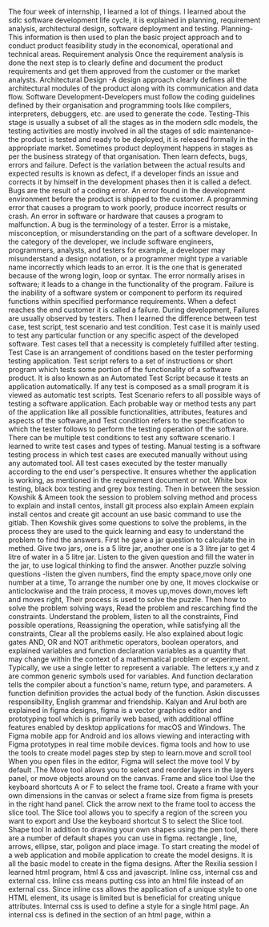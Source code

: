 


The four week of internship, I learned a lot of things. I learned about the sdlc software development life cycle, it is explained in planning, requirement analysis, architectural design, software deployment and testing.
Planning-This information is then used to plan the basic project approach and to conduct product feasibility study in the economical, operational and technical areas.
Requirement analysis Once the requirement analysis is done the next step is to clearly define and document the product requirements and get them approved from the customer or the market analysts.
Architectural Design -A design approach clearly defines all the architectural modules of the product along with its communication and data flow.
Software Development-Developers must follow the coding guidelines defined by their organisation and programming tools like compilers, interpreters, debuggers, etc. are used to generate the code.
Testing-This stage is usually a subset of all the stages as in the modern sdlc models, the testing activities are mostly involved in all the stages of sdlc
maintenance-the product is tested and ready to be deployed, it is released formally in the appropriate market. Sometimes product deployment happens in stages as per the business strategy of that organisation. Then learn defects, bugs, errors and failure. Defect is the variation between the actual results and expected results is known as defect, if a developer finds an issue and corrects it by himself in the development phases then it is called a defect. Bugs are the result of a coding error. An error found in the development environment before the product is shipped to the customer. A programming error that causes a program to work poorly, produce incorrect results or crash. An error in software or hardware that causes a program to malfunction. A bug is the terminology of a tester. Error is a mistake, misconception, or misunderstanding on the part of a software developer. In the category of the developer, we include software engineers, programmers, analysts, and testers for example, a developer may misunderstand a design notation, or a programmer might type a variable name incorrectly which leads to an error. It is the one that is generated because of the wrong login, loop or syntax. The error normally arises in software; it leads to a change in the functionality of the program. Failure is the inability of a software system or component to perform its required functions within specified performance requirements. When a defect reaches the end customer it is called a failure. During development, Failures are usually observed by testers. Then I learned the difference between test case, test script, test scenario and test condition. Test case it is mainly used to test any particular function or any specific aspect of the developed software. Test cases tell that a necessity is completely fulfilled after testing. Test Case is an arrangement of conditions based on the tester performing testing application. Test script refers to a set of instructions or short program which tests some portion of the functionality of a software product. It is also known as an Automated Test Script because it tests an application automatically. If any test is composed as a small program it is viewed as automatic test scripts. Test Scenario refers to all possible ways of testing a software application. Each probable way or method tests any part of the application like all possible functionalities, attributes, features and aspects of the software,and Test condition refers to the specification to which the tester follows to perform the testing operation of the software. There can be multiple test conditions to test any software scenario. I learned to write test cases and types of testing. Manual testing is a software testing process in which test cases are executed manually without using any automated tool. All test cases executed by the tester manually according to the end user's perspective. It ensures whether the application is working, as mentioned in the requirement document or not.  White box testing, black box testing and grey box testing. 
Then in between the session Kowshik & Ameen took the session to problem solving method and process to explain and install centos, install git process also explain Ameen explain install centos and create git account an use basic command to use the gitlab. Then Kowshik gives some questions to solve the problems, in the process they are used to the quick learning and easy to understand the problem to find the answers. First he gave a jar question to calculate the in methed. Give two jars, one is a 5 litre jar, another one is a 3 litre jar to get 4 litre of water in a 5 litre jar. Listen to the given question and fill the water in the jar, to use logical thinking to find the answer. Another puzzle solving questions -listen the given numbers, find the empty space,move only one number at a time, To arrange the number one by one, It moves clockwise or anticlockwise and the train process, it moves up,moves down,moves left and moves right, Their process is used to solve the puzzle. Then how to solve the problem solving ways, Read the problem and rescarching find the constraints. Understand the problem, listen to all the constraints, Find possible operations, Reassigning the operation, while satisfying all the constraints, Clear all the problems easily. He also explained about logic gates AND, OR and NOT arithmetic operators, boolean operators, and explained variables and function declaration variables as a quantity that may change within the context of a mathematical problem or experiment. Typically, we use a single letter to represent a variable. The letters x,y and z are common generic symbols used for variables. And function declaration tells the compiler about a function's name, return type, and parameters. A function definition provides the actual body of the function. Askin discusses responsibility, English grammar and friendship. Kalyan and Arul both are explained in figma designs, figma is a vector graphics editor and prototyping tool which is primarily web based, with additional offline features enabled by desktop applications for macOS and Windows. The Figma mobile app for Android and ios allows viewing and interacting with Figma prototypes in real time mobile devices. figma tools and how to use the tools to create model pages step by step to learn.move and scroll tool When you open files in the editor, Figma will select the move tool V by default .The Move tool allows you to select and reorder layers in the layers panel, or move objects around on the canvas. Frame and slice tool Use the keyboard shortcuts A or F to select the frame tool. Create a frame with your own dimensions in the canvas or select a frame size from figma is presets in the right hand panel. Click the arrow next to the frame tool to access the slice tool. The Slice tool allows you to specify a region of the screen you want to export and Use the keyboard shortcut S to select the Slice tool. Shape tool In addition to drawing your own shapes using the pen tool, there are a number of default shapes you can use in figma. rectangle , line, arrows, ellipse, star, poligon and place image. To start creating the model of a web application and mobile application to create the model designs. It is all the basic model to create in the figma designs. 
After the Rexilia session I learned html program, html & css and javascript. Inline css, internal css and external css. Inline css means putting css into an html file instead of an external css. Since inline css allows the application of a unique style to one HTML element, its usage is limited but is beneficial for creating unique attributes. Internal css is used to define a style for a single html page. An internal css is defined in the <head> section of an html page, within a <style> element. The following example sets the text colour of ALL the <h1> elements to blue, and the text colour of all the <p> elements to red, and external css is a separate css file that can be accessed by creating a link within the head section of the webpage. Multiple webpages can use the same link to access the stylesheet. The link to an external style sheet is placed within the head section of the page, and works all the tags to create the login page and registration page. Then she explained javascript, a language is widely used to create a more interactive front-end. Still, it is used in competition with other languages to create web scrapers, servers, and many other tools. This is because of the language and design decisions made when creating the language. I learned to declare a variable in the javascript. All the processes are useful to create the web application. I learned all the methods to use in my projects. 

